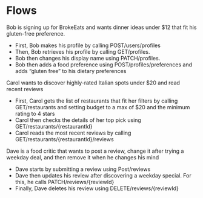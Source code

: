# Flows

Bob is signing up for BrokeEats and wants dinner ideas under $12 that fit his gluten-free preference. 

- First, Bob makes his profile by calling POST/users/profiles
- Then, Bob retrieves his profile by calling GET/profiles. 
- Bob then changes his display name using PATCH/profiles. 
- Bob then adds a food preference using POST/profiles/preferences and adds “gluten free” to his dietary preferences 

Carol wants to discover highly-rated Italian spots under $20 and read recent reviews

- First, Carol gets the list of restaurants that fit her filters by calling GET/restaurants and setting budget to a max of $20 and the minimum rating to 4 stars
- Carol then checks the details of her top pick using GET/restaurants/{restaurantId}
- Carol reads the most recent reviews by calling GET/restaurants/{restaurantId}/reviews

Dave is a food critic that wants to post a review, change it after trying a weekday deal, and then remove it when he changes his mind

- Dave starts by submitting a review using Post/reviews
- Dave then updates his review after discovering a weekday special. For this, he calls PATCH/reviews/{reviewId}
- Finally, Dave deletes his review using DELETE/reviews/{reviewId}
